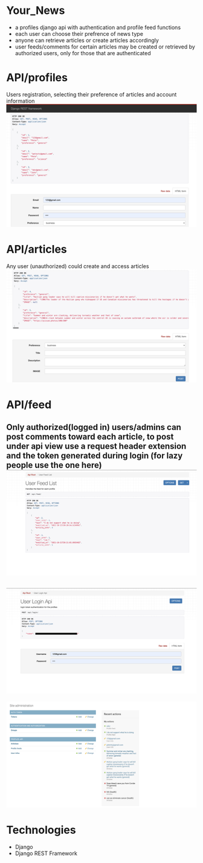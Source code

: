 # Your_News

- a profiles django api with authentication and profile feed functions
- each user can choose their prefrence of news type
- anyone can retrieve articles or create articles accordingly
- user feeds/comments for certain articles may be created or retrieved by authorized users, only for those that are authenticated

# API/profiles
Users registration, selecting their preference of articles and account information
![profiles](/instances/profiles.png)

# API/articles
Any user (unauthorized) could create and access articles
![articles](/instances/articles.png)

# API/feed
Only authorized(logged in) users/admins can post comments toward each article, to post under api view use a request header extension and the token generated during login (for lazy people use the one here)
![articles](/instances/feed.png)
-------------------------------
![login](instances/login.png)
-------------------------------
![admin](/instances/admin.png)

# Technologies
- Django
- Django REST Framework




